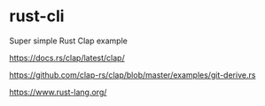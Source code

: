 # rust-cli

Super simple Rust Clap example

https://docs.rs/clap/latest/clap/

https://github.com/clap-rs/clap/blob/master/examples/git-derive.rs

https://www.rust-lang.org/